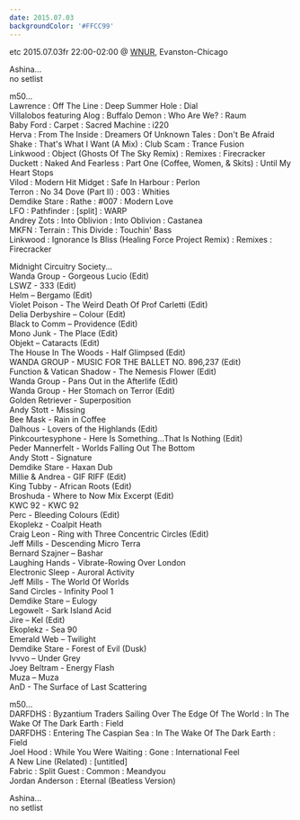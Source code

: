 ```yaml
---
date: 2015.07.03
backgroundColor: '#FFCC99'
---
```


etc 2015.07.03fr 22:00-02:00 @ [WNUR](http://www.wnur.org/), Evanston-Chicago  

Ashina...  
no setlist  

m50...  
Lawrence : Off The Line : Deep Summer Hole : Dial  
Villalobos featuring Alog : Buffalo Demon : Who Are We? : Raum  
Baby Ford : Carpet : Sacred Machine : i220  
Herva : From The Inside : Dreamers Of Unknown Tales : Don't Be Afraid  
Shake : That's What I Want (A Mix) : Club Scam : Trance Fusion  
Linkwood : Object (Ghosts Of The Sky Remix) : Remixes : Firecracker  
Duckett : Naked And Fearless : Part One (Coffee, Women, & Skits) : Until My Heart Stops  
Vilod : Modern Hit Midget : Safe In Harbour : Perlon  
Terron : No 34 Dove (Part II) : 003 : Whities  
Demdike Stare : Rathe : #007 : Modern Love  
LFO : Pathfinder : \[split\] : WARP  
Andrey Zots : Into Oblivion : Into Oblivion : Castanea  
MKFN : Terrain : This Divide : Touchin' Bass  
Linkwood : Ignorance Is Bliss (Healing Force Project Remix) : Remixes : Firecracker  

Midnight Circuitry Society...  
Wanda Group - Gorgeous Lucio (Edit)  
LSWZ - 333 (Edit)  
Helm – Bergamo (Edit)  
Violet Poison - The Weird Death Of Prof Carletti (Edit)  
Delia Derbyshire – Colour (Edit)  
Black to Comm – Providence (Edit)  
Mono Junk - The Place (Edit)  
Objekt – Cataracts (Edit)  
The House In The Woods - Half Glimpsed (Edit)  
WANDA GROUP - MUSIC FOR THE BALLET NO. 896,237 (Edit)  
Function & Vatican Shadow - The Nemesis Flower (Edit)  
Wanda Group - Pans Out in the Afterlife (Edit)  
Wanda Group - Her Stomach on Terror (Edit)  
Golden Retriever - Superposition  
Andy Stott - Missing  
Bee Mask - Rain in Coffee  
Dalhous - Lovers of the Highlands (Edit)  
Pinkcourtesyphone - Here Is Something...That Is Nothing (Edit)  
Peder Mannerfelt - Worlds Falling Out The Bottom  
Andy Stott - Signature  
Demdike Stare - Haxan Dub  
Millie & Andrea - GIF RIFF (Edit)  
King Tubby - African Roots (Edit)  
Broshuda - Where to Now Mix Excerpt (Edit)  
KWC 92 - KWC 92  
Perc - Bleeding Colours (Edit)  
Ekoplekz - Coalpit Heath  
Craig Leon - Ring with Three Concentric Circles (Edit)  
Jeff Mills - Descending Micro Terra  
Bernard Szajner – Bashar  
Laughing Hands - Vibrate-Rowing Over London  
Electronic Sleep - Auroral Activity  
Jeff Mills - The World Of Worlds  
Sand Circles - Infinity Pool 1  
Demdike Stare – Eulogy  
Legowelt - Sark Island Acid  
Jire – Kel (Edit)  
Ekoplekz - Sea 90  
Emerald Web – Twilight  
Demdike Stare - Forest of Evil (Dusk)  
Ivvvo – Under Grey  
Joey Beltram - Energy Flash  
Muza – Muza  
AnD - The Surface of Last Scattering  

m50...  
DARFDHS : Byzantium Traders Sailing Over The Edge Of The World : In The Wake Of The Dark Earth : Field  
DARFDHS : Entering The Caspian Sea : In The Wake Of The Dark Earth : Field  
Joel Hood : While You Were Waiting : Gone : International Feel  
A New Line (Related) : \[untitled\]  
Fabric : Split Guest : Common : Meandyou  
Jordan Anderson : Eternal (Beatless Version)  

Ashina...  
no setlist